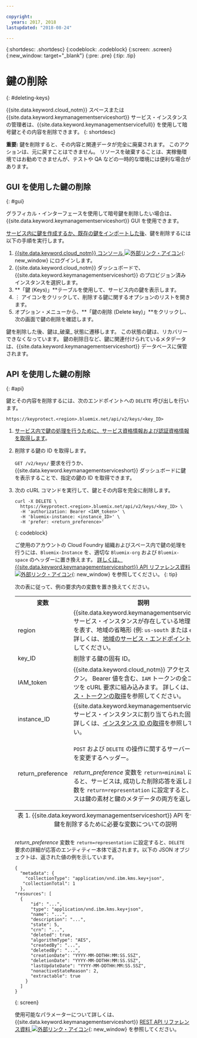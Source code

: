 ```yaml
---

copyright:
  years: 2017, 2018
lastupdated: "2018-08-24"

---
```


{:shortdesc: .shortdesc}
{:codeblock: .codeblock}
{:screen: .screen}
{:new_window: target="_blank"}
{:pre: .pre}
{:tip: .tip}

# 鍵の削除
{: #deleting-keys}

{{site.data.keyword.cloud_notm}} スペースまたは {{site.data.keyword.keymanagementserviceshort}} サービス・インスタンスの管理者は、{{site.data.keyword.keymanagementservicefull}} を使用して暗号鍵とその内容を削除できます。
{: shortdesc}

**重要:** 鍵を削除すると、その内容と関連データが完全に廃棄されます。 このアクションは、元に戻すことはできません。 リソースを破棄することは、実稼働環境ではお勧めできませんが、テストや QA などの一時的な環境には便利な場合があります。

## GUI を使用した鍵の削除
{: #gui}

グラフィカル・インターフェースを使用して暗号鍵を削除したい場合は、{{site.data.keyword.keymanagementserviceshort}} GUI を使用できます。

[サービス内に鍵を作成するか、既存の鍵をインポートした後](/docs/services/key-protect/create-root-keys.html)、鍵を削除するには以下の手順を実行します。

1. [{{site.data.keyword.cloud_notm}} コンソール ![外部リンク・アイコン](../../icons/launch-glyph.svg "外部リンク・アイコン")](https://console.bluemix.net/){: new_window} にログインします。
2. {{site.data.keyword.cloud_notm}} ダッシュボードで、{{site.data.keyword.keymanagementserviceshort}} のプロビジョン済みインスタンスを選択します。
3. **「鍵 (Keys)」**テーブルを使用して、サービス内の鍵を表示します。
4. ⋮ アイコンをクリックして、削除する鍵に関するオプションのリストを開きます。
5. オプション・メニューから、**「鍵の削除 (Delete key)」**をクリックし、次の画面で鍵の削除を確認します。

鍵を削除した後、鍵は_破棄_ 状態に遷移します。 この状態の鍵は、リカバリーできなくなっています。 鍵の削除日など、鍵に関連付けられているメタデータは、{{site.data.keyword.keymanagementserviceshort}} データベースに保管されます。

## API を使用した鍵の削除
{: #api}

鍵とその内容を削除するには、次のエンドポイントへの `DELETE` 呼び出しを行います。

```
https://keyprotect.<region>.bluemix.net/api/v2/keys/<key_ID>
```

1. [サービス内で鍵の処理を行うために、サービス資格情報および認証資格情報を取得します](/docs/services/key-protect/access-api.html)。

2. 削除する鍵の ID を取得します。

    `GET /v2/keys/` 要求を行うか、{{site.data.keyword.keymanagementserviceshort}} ダッシュボードに鍵を表示することで、指定の鍵の ID を取得できます。

3. 次の cURL コマンドを実行して、鍵とその内容を完全に削除します。

    ```cURL
    curl -X DELETE \
      https://keyprotect.<region>.bluemix.net/api/v2/keys/<key_ID> \
      -H 'authorization: Bearer <IAM_token>' \
      -H 'bluemix-instance: <instance_ID>' \
      -H 'prefer: <return_preference>'
    ```
    {: codeblock}
  
    ご使用のアカウントの Cloud Foundry 組織およびスペース内で鍵の処理を行うには、`Bluemix-Instance` を、適切な `Bluemix-org` および `Bluemix-space` のヘッダーに置き換えます。 [詳しくは、{{site.data.keyword.keymanagementserviceshort}} API リファレンス資料 ![外部リンク・アイコン](../../icons/launch-glyph.svg "外部リンク・アイコン")](https://console.bluemix.net/apidocs/kms){: new_window} を参照してください。
    {: tip}

    次の表に従って、例の要求内の変数を置き換えてください。
    <table>
      <tr>
        <th>変数</th>
        <th>説明</th>
      </tr>
      <tr>
        <td><varname>region</varname></td>
        <td>{{site.data.keyword.keymanagementserviceshort}} サービス・インスタンスが存在している地理的領域を表す、地域の省略形 (例: <code>us-south</code> または <code>eu-gb</code>)。 詳しくは、<a href="/docs/services/key-protect/regions.html#endpoints">地域のサービス・エンドポイント</a>を参照してください。</td>
      </tr>
      <tr>
        <td><varname>key_ID</varname></td>
        <td>削除する鍵の固有 ID。</td>
      </tr>
      <tr>
        <td><varname>IAM_token</varname></td>
        <td>{{site.data.keyword.cloud_notm}} アクセス・トークン。 Bearer 値を含む、<code>IAM</code> トークンの全コンテンツを cURL 要求に組み込みます。 詳しくは、<a href="/docs/services/key-protect/access-api.html#retrieve-token">アクセス・トークンの取得</a>を参照してください。</td>
      </tr>
      <tr>
        <td><varname>instance_ID</varname></td>
        <td>{{site.data.keyword.keymanagementserviceshort}} サービス・インスタンスに割り当てられた固有 ID。 詳しくは、<a href="/docs/services/key-protect/access-api.html#retrieve-instance-ID">インスタンス ID の取得</a>を参照してください。</td>
      </tr>
      <tr>
        <td><varname>return_preference</varname></td>
        <td><p><code>POST</code> および <code>DELETE</code> の操作に関するサーバーの動作を変更するヘッダー。</p><p><em>return_preference</em> 変数を <code>return=minimal</code> に設定すると、サービスは, 成功した削除応答を返します。 変数を <code>return=representation</code> に設定すると、サービスは鍵の素材と鍵のメタデータの両方を返します。</p></td>
      </tr>
      <caption style="caption-side:bottom;">表 1. {{site.data.keyword.keymanagementserviceshort}} API を使用して鍵を削除するために必要な変数についての説明</caption>
    </table>

    _return_preference_ 変数を `return=representation` に設定すると、`DELETE` 要求の詳細が応答のエンティティー本体で返されます。以下の JSON オブジェクトは、返された値の例を示しています。
    ```
    {
      "metadata": {
        "collectionType": "application/vnd.ibm.kms.key+json",
       "collectionTotal": 1
      },
    "resources": [
      {
          "id": "...",
          "type": "application/vnd.ibm.kms.key+json",
          "name": "...",
          "description": "...",
          "state": 5,
          "crn": "...",
          "deleted": true,
          "algorithmType": "AES",
          "createdBy": "...",
          "deletedBy": "...",
          "creationDate": "YYYY-MM-DDTHH:MM:SS.SSZ",
          "deletionDate": "YYYY-MM-DDTHH:MM:SS.SSZ",
          "lastUpdateDate": "YYYY-MM-DDTHH:MM:SS.SSZ",
          "nonactiveStateReason": 2,
          "extractable": true
        }
      ]
    }
    ```
    {: screen}

    使用可能なパラメーターについて詳しくは、{{site.data.keyword.keymanagementserviceshort}} [REST API リファレンス資料 ![外部リンク・アイコン](../../icons/launch-glyph.svg "外部リンク・アイコン")](https://console.bluemix.net/apidocs/kms){: new_window} を参照してください。
